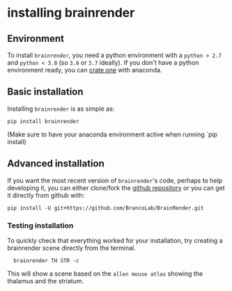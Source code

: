 # installing brainrender

## Environment

To install `brainrender`, you need a python environment with a `python > 2.7` and `python < 3.8` \(so `3.6` or `3.7` ideally\). If you don't have a python environment ready, you can [crate one](https://docs.conda.io/projects/conda/en/latest/user-guide/tasks/manage-environments.html) with anaconda.

## Basic installation

Installing `brainrender` is as simple as:

```text
pip install brainrender
```

\(Make sure to have your anaconda environment active when running \`pip install\)

## Advanced installation

If you want the most recent version of `brainrender`'s code, perhaps to help developing it, you can either clone/fork the [github repository](https://github.com/BrancoLab/BrainRender) or you can get it directly from github with:

```text
pip install -U git+https://github.com/BrancoLab/BrainRender.git
```

### Testing installation

To quickly check that everything worked for your installation, try creating a brainrender scene directly from the terminal.

```text
  brainrender TH STR -c
```

This will show a scene based on the `allen mouse atlas` showing the thalamus and the striatum.


